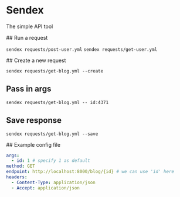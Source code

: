 # Sendex

The simple API tool

## Run a request

`sendex requests/post-user.yml`
`sendex requests/get-user.yml`

## Create a new request

`sendex requests/get-blog.yml --create`

## Pass in args

`sendex requests/get-blog.yml -- id:4371`

## Save response

`sendex requests/get-blog.yml --save`

## Example config file

```yaml
args:
  - id: 1 # specify 1 as default
method: GET
endpoint: http://localhost:8000/blog/{id} # we can use 'id' here
headers:
  - Content-Type: application/json
  - Accept: application/json
```
